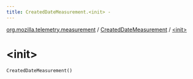 ```yaml
---
title: CreatedDateMeasurement.<init> - 
---
```


[org.mozilla.telemetry.measurement](../index.html) / [CreatedDateMeasurement](index.html) / [&lt;init&gt;](./-init-.html)

# &lt;init&gt;

`CreatedDateMeasurement()`